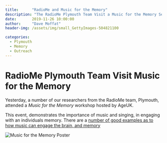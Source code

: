 ```yaml
---
title:      "RadioMe and Music for the Memory"
description: "The RadioMe Plymouth Team Visit a Music for the Memory Session"
date:       2019-11-26 10:00:00
author:     "Dave Moffat"
header-img: /assets/img/small_GettyImages-504821100

categories:
  - Plymouth
  - Memory
  - Outreach
---
```


# RadioMe Plymouth Team Visit Music for the Memory

Yesterday, a number of our researchers from the RadioMe team, Plymouth, attended a _Music for the Memory_ workshop hosted by AgeUK. 

This event, demonstrates the importance of music and singing, in engaging with an individuals memory. There are a [number of good examples as to how music can engage the brain, and memory](https://www.ageuk.org.uk/information-advice/health-wellbeing/conditions-illnesses/dementia/dementia-and-music/)


![Music for the Memory Poster](/assets/img/wvc-music-for-the-memory)
